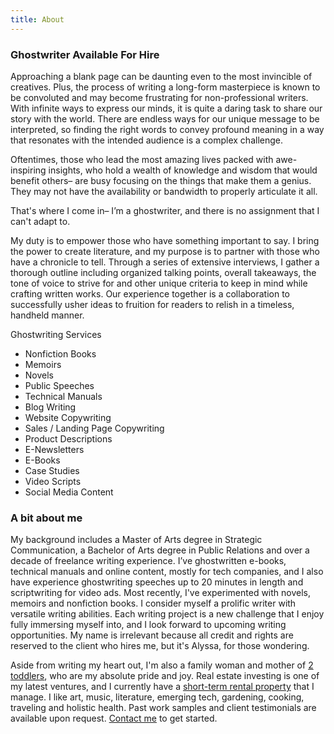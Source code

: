 ```yaml
---
title: About
---
```

### Ghostwriter Available For Hire

Approaching a blank page can be daunting even to the most invincible of creatives. Plus, the process of writing a long-form masterpiece is known to be convoluted and may become frustrating for non-professional writers. With infinite ways to express our minds, it is quite a daring task to share our story with the world. There are endless ways for our unique message to be interpreted, so finding the right words to convey profound meaning in a way that resonates with the intended audience is a complex challenge.

Oftentimes, those who lead the most amazing lives packed with awe-inspiring insights, who hold a wealth of knowledge and wisdom that would benefit others– are busy focusing on the things that make them a genius. They may not have the availability or bandwidth to properly articulate it all. 

That's where I come in– I’m a ghostwriter, and there is no assignment that I can't adapt to. 

My duty is to empower those who have something important to say. I bring the power to create literature, and my purpose is to partner with those who have a chronicle to tell. Through a series of extensive interviews, I gather a thorough outline including organized talking points, overall takeaways, the tone of voice to strive for and other unique criteria to keep in mind while crafting written works. Our experience together is a collaboration to successfully usher ideas to fruition for readers to relish in a timeless, handheld manner.

Ghostwriting Services

* Nonfiction Books
* Memoirs
* Novels
* Public Speeches
* Technical Manuals
* Blog Writing
* Website Copywriting
* Sales / Landing Page Copywriting
* Product Descriptions
* E-Newsletters
* E-Books
* Case Studies
* Video Scripts
* Social Media Content

### A bit about me

My background includes a Master of Arts degree in Strategic Communication, a Bachelor of Arts degree in Public Relations and over a decade of freelance writing experience. I’ve ghostwritten e-books, technical manuals and online content, mostly for tech companies, and I also have experience ghostwriting speeches up to 20 minutes in length and scriptwriting for video ads. Most recently, I've experimented with novels, memoirs and nonfiction books. I consider myself a prolific writer with versatile writing abilities. Each writing project is a new challenge that I enjoy fully immersing myself into, and I look forward to upcoming writing opportunities. My name is irrelevant because all credit and rights are reserved to the client who hires me, but it's Alyssa, for those wondering.

Aside from writing my heart out, I'm also a family woman and mother of [2 toddlers](https://www.instagram.com/lexandruby/), who are my absolute pride and joy. Real estate investing is one of my latest ventures, and I currently have a [short-term rental property](http://marconirental.com/) that I manage. I like art, music, literature, emerging tech, gardening, cooking, traveling and holistic health. Past work samples and client testimonials are available upon request. [Contact me](https://alyssaleverenz.com/contact/) to get started.